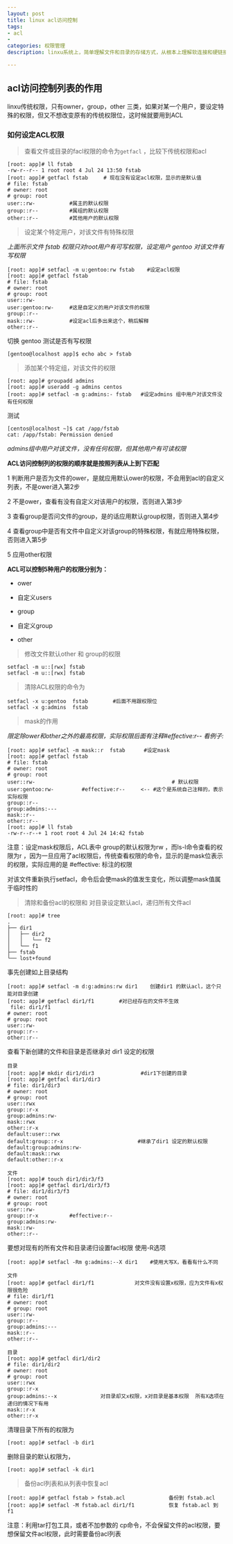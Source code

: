 ```yaml
---
layout: post
title: linux acl访问控制
tags:
- acl
- 
categories: 权限管理
description: linxu系统上，简单理解文件和目录的存储方式，从根本上理解软连接和硬链接

---
```

## acl访问控制列表的作用
linxu传统权限，只有owner，group，other 三类，如果对某一个用户，要设定特殊的权限，但又不想改变原有的传统权限位，这时候就要用到ACL

<!-- more -->
### 如何设定ACL权限

>查看文件或目录的facl权限的命令为`getfacl` ，比较下传统权限和acl

	[root: app]# ll fstab 
	-rw-r--r-- 1 root root 4 Jul 24 13:50 fstab
	[root: app]# getfacl fstab     # 现在没有设定acl权限，显示的是默认值
	# file: fstab
	# owner: root
	# group: root
	user::rw-			#属主的默认权限
	group::r--			#属组的默认权限
	other::r--			#其他用户的默认权限

>设定某个特定用户，对该文件有特殊权限

*上面所示文件 fstab 权限只对root用户有可写权限，设定用户 gentoo 对该文件有写权限*
	
	[root: app]# setfacl -m u:gentoo:rw fstab    #设定acl权限
	[root: app]# getfacl fstab 					
	# file: fstab							
	# owner: root		
	# group: root			
	user::rw-			
	user:gentoo:rw-		#这是自定义的用户对该文件的权限
	group::r--			
	mask::rw-			#设定acl后多出来这个，稍后解释
	other::r--
 
切换 gentoo 测试是否有写权限

	[gentoo@localhost app]$ echo abc > fstab 

>添加某个特定组，对该文件的权限

	[root: app]# groupadd admins
	[root: app]# useradd -g admins centos
	[root: app]# setfacl -m g:admins:- fstab   #设定admins 组中用户对该文件没有任何权限

测试
	
	[centos@localhost ~]$ cat /app/fstab 
	cat: /app/fstab: Permission denied   

*admins组中用户对该文件，没有任何权限，但其他用户有可读权限*

**ACL访问控制列的权限的顺序就是按照列表从上到下匹配**

1 判断用户是否为文件的ower，是就应用默认ower的权限，不会用到acl的自定义列表，不是ower进入第2步

2 不是ower，查看有没有自定义对该用户的权限，否则进入第3步

3 查看group是否问文件的group，是的话应用默认group权限，否则进入第4步

4 查看group中是否有文件中自定义对该group的特殊权限，有就应用特殊权限，否则进入第5步

5 应用other权限

**ACL可以控制5种用户的权限分别为：**

- ower

- 自定义users

- group

- 自定义group

- other	

>修改文件默认other 和 group的权限

	setfacl -m u::[rwx] fstab    
	setfacl -m u::[rwx] fstab
	
>清除ACL权限的命令为

	setfacl -x u:gentoo  fstab        #后面不用跟权限位
	setfacl -x g:admins  fstab

>mask的作用

*限定除ower和other之外的最高权限，实际权限后面有注释#effective:r--   看例子:*

	[root: app]# setfacl -m mask::r  fstab      #设定mask
	[root: app]# getfacl fstab 		
	# file: fstab
	# owner: root
	# group: root
	user::rw-								             # 默认权限
	user:gentoo:rw-			#effective:r--     <-- #这个是系统自己注释的，表示实际权限
	group::r--
	group:admins:---          
	mask::r--
	other::r--
	[root: app]# ll fstab 
	-rw-r--r--+ 1 root root 4 Jul 24 14:42 fstab


注意：设定mask权限后，ACL表中 group的默认权限为rw  ，而ls-l命令查看的权限为r  ，因为一旦应用了acl权限后，传统查看权限的命令，显示的是mask位表示的权限，实际应用的是 #effective: 标注的权限

对该文件重新执行setfacl，命令后会使mask的值发生变化，所以调整mask值属于临时性的 
	

>清除和备份acl的权限和 对目录设定默认acl，递归所有文件acl

	[root: app]# tree
	.
	├── dir1
	│   ├── dir2
	│   │   └── f2
	│   └── f1
	├── fstab
	└── lost+found

事先创建如上目录结构
	
	[root: app]# setfacl -m d:g:admins:rw dir1    创建dir1 的默认acl，这个只能对目录创建
	[root: app]# getfacl dir1/f1		#对已经存在的文件不生效
	 file: dir1/f1
	# owner: root
	# group: root
	user::rw-
	group::r--
	other::r--

查看下新创建的文件和目录是否继承对 dir1 设定的权限

	目录
	[root: app]# mkdir dir1/dir3               #dir1下创建的目录
	[root: app]# getfacl dir1/dir3
	# file: dir1/dir3
	# owner: root
	# group: root
	user::rwx
	group::r-x
	group:admins:rw-
	mask::rwx
	other::r-x
	default:user::rwx
	default:group::r-x                        #继承了dir1 设定的默认权限
	default:group:admins:rw-
	default:mask::rwx
	default:other::r-x

	文件
	[root: app]# touch dir1/dir3/f3
	[root: app]# getfacl dir1/dir3/f3
	# file: dir1/dir3/f3
	# owner: root
	# group: root
	user::rw-
	group::r-x			#effective:r--
	group:admins:rw-
	mask::rw-
	other::r--

要想对现有的所有文件和目录递归设置facl权限 使用-R选项

	[root: app]# setfacl -Rm g:admins:--X dir1    #使用大写X，看看有什么不同

	文件
	[root: app]# getfacl dir1/f1             对文件没有设置x权限，应为文件有x权限很危险 
	# file: dir1/f1
	# owner: root
	# group: root
	user::rw-
	group::r--
	group:admins:---
	mask::r--
	other::r--

	目录
	[root: app]# getfacl dir1/dir2
	# file: dir1/dir2
	# owner: root
	# group: root
	user::rwx
	group::r-x
	group:admins:--x              对目录却又x权限，x对目录是基本权限  所有X选项在递归的情况下有用
	mask::r-x
	other::r-x

清理目录下所有的权限为

	[root: app]# setfacl -b dir1

删除目录的默认权限为，

	[root: app]# setfacl -k dir1

>备份acl列表和从列表中恢复acl

	[root: app]# getfacl fstab > fstab.acl              备份到 fstab.acl
	[root: app]# setfacl -M fstab.acl dir1/f1           恢复 fstab.acl 到 f1

注意：利用tar打包工具，或者不加参数的 cp命令，不会保留文件的acl权限，要想保留文件acl权限，此时需要备份acl列表


